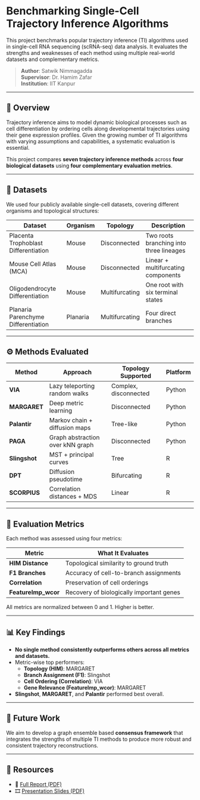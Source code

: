 # Benchmarking Single-Cell Trajectory Inference Algorithms

This project benchmarks popular trajectory inference (TI) algorithms used in single-cell RNA sequencing (scRNA-seq) data analysis. It evaluates the strengths and weaknesses of each method using multiple real-world datasets and complementary metrics.

> **Author**: Satwik Nimmagadda  
> **Supervisor**: Dr. Hamim Zafar  
> **Institution**: IIT Kanpur

---

## 🔬 Overview

Trajectory inference aims to model dynamic biological processes such as cell differentiation by ordering cells along developmental trajectories using their gene expression profiles. Given the growing number of TI algorithms with varying assumptions and capabilities, a systematic evaluation is essential.

This project compares **seven trajectory inference methods** across **four biological datasets** using **four complementary evaluation metrics**.

---

## 📂 Datasets

We used four publicly available single-cell datasets, covering different organisms and topological structures:

| Dataset                             | Organism | Topology        | Description                                      |
|-------------------------------------|----------|------------------|--------------------------------------------------|
| Placenta Trophoblast Differentiation | Mouse    | Disconnected     | Two roots branching into three lineages         |
| Mouse Cell Atlas (MCA)              | Mouse    | Disconnected     | Linear + multifurcating components              |
| Oligodendrocyte Differentiation     | Mouse    | Multifurcating   | One root with six terminal states               |
| Planaria Parenchyme Differentiation | Planaria | Multifurcating   | Four direct branches                             |

---

## ⚙️ Methods Evaluated

| Method     | Approach                                   | Topology Supported   | Platform |
|------------|--------------------------------------------|-----------------------|----------|
| **VIA**     | Lazy teleporting random walks              | Complex, disconnected | Python   |
| **MARGARET**| Deep metric learning                       | Disconnected          | Python   |
| **Palantir**| Markov chain + diffusion maps              | Tree-like             | Python   |
| **PAGA**    | Graph abstraction over kNN graph           | Disconnected          | Python   |
| **Slingshot**| MST + principal curves                    | Tree                  | R        |
| **DPT**     | Diffusion pseudotime                       | Bifurcating           | R        |
| **SCORPIUS**| Correlation distances + MDS                | Linear                | R        |

---

## 📏 Evaluation Metrics

Each method was assessed using four metrics:

| Metric             | What It Evaluates                        |
|--------------------|-------------------------------------------|
| **HIM Distance**   | Topological similarity to ground truth    |
| **F1 Branches**    | Accuracy of cell-to-branch assignments    |
| **Correlation**    | Preservation of cell orderings            |
| **FeatureImp_wcor**| Recovery of biologically important genes |

All metrics are normalized between 0 and 1. Higher is better.

---

## 📊 Key Findings

- **No single method consistently outperforms others across all metrics and datasets.**
- Metric-wise top performers:
  - **Topology (HIM)**: MARGARET
  - **Branch Assignment (F1)**: Slingshot
  - **Cell Ordering (Correlation)**: VIA
  - **Gene Relevance (FeatureImp_wcor)**: MARGARET
- **Slingshot**, **MARGARET**, and **Palantir** performed best overall.

---

## 🔮 Future Work

We aim to develop a graph ensemble based **consensus framework** that integrates the strengths of multiple TI methods to produce more robust and consistent trajectory reconstructions.

---

## 📎 Resources

- 📄 [Full Report (PDF)](./Project_Report.pdf)  
- 🎞️ [Presentation Slides (PDF)](./Presentation.pdf)

